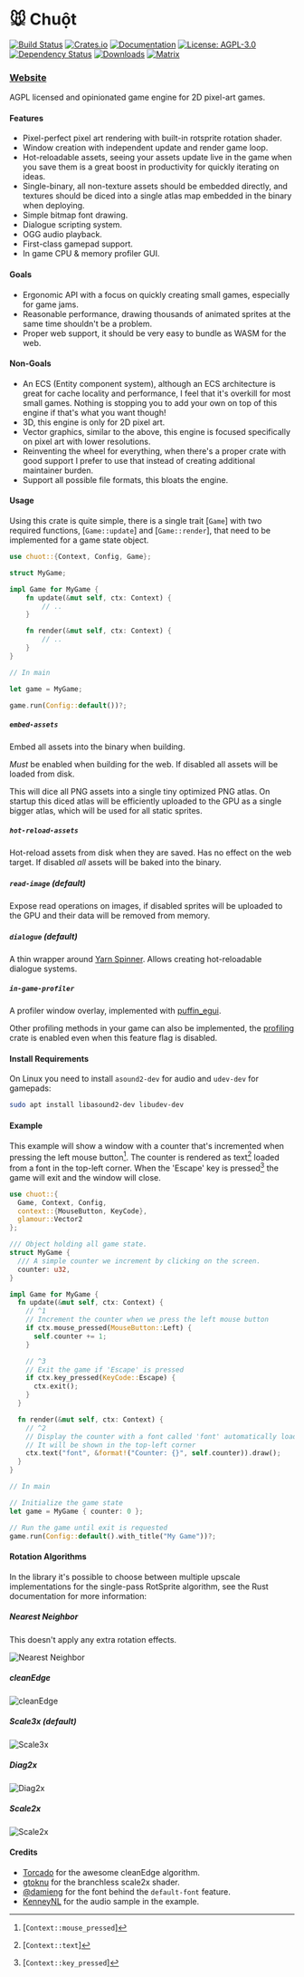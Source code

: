 # 🐭 Chuột

[![Build Status](https://github.com/tversteeg/chuot/workflows/CI/badge.svg)](https://github.com/tversteeg/chuot/actions?workflow=CI)
[![Crates.io](https://img.shields.io/crates/v/chuot.svg)](https://crates.io/crates/chuot)
[![Documentation](https://docs.rs/chuot/badge.svg)](https://docs.rs/chuot)
[![License: AGPL-3.0](https://img.shields.io/crates/l/chuot.svg)](#license)
[![Dependency Status](https://deps.rs/repo/github/tversteeg/chuot/status.svg)](https://deps.rs/repo/github/tversteeg/chuot)
[![Downloads](https://img.shields.io/crates/d/chuot.svg)](#downloads)
[![Matrix](https://img.shields.io/badge/chat-matrix-green.svg)](https://matrix.to/#/#chuot-general:one.ems.host)

### [Website](https://tversteeg.nl/chuot/)

<!-- cargo-rdme start -->

AGPL licensed and opinionated game engine for 2D pixel-art games.

#### Features

- Pixel-perfect pixel art rendering with built-in rotsprite rotation shader.
- Window creation with independent update and render game loop.
- Hot-reloadable assets, seeing your assets update live in the game when you save them is a great boost in productivity
  for quickly iterating on ideas.
- Single-binary, all non-texture assets should be embedded directly, and textures should be diced into a single atlas
  map embedded in the binary when deploying.
- Simple bitmap font drawing.
- Dialogue scripting system.
- OGG audio playback.
- First-class gamepad support.
- In game CPU & memory profiler GUI.

#### Goals

- Ergonomic API with a focus on quickly creating small games, especially for game jams.
- Reasonable performance, drawing thousands of animated sprites at the same time shouldn't be a problem.
- Proper web support, it should be very easy to bundle as WASM for the web.

#### Non-Goals

- An ECS (Entity component system), although an ECS architecture is great for cache locality and performance, I feel
  that it's overkill for most small games. Nothing is stopping you to add your own on top of this engine if that's what
  you want though!
- 3D, this engine is only for 2D pixel art.
- Vector graphics, similar to the above, this engine is focused specifically on pixel art with lower resolutions.
- Reinventing the wheel for everything, when there's a proper crate with good support I prefer to use that instead of
  creating additional maintainer burden.
- Support all possible file formats, this bloats the engine.

#### Usage

Using this crate is quite simple, there is a single trait [`Game`] with two required functions, [`Game::update`]
and [`Game::render`], that need to be implemented for a game state object.

```rust
use chuot::{Context, Config, Game};

struct MyGame;

impl Game for MyGame {
    fn update(&mut self, ctx: Context) {
        // ..
    }

    fn render(&mut self, ctx: Context) {
        // ..
    }
}

// In main

let game = MyGame;

game.run(Config::default())?;
```

##### `embed-assets`

Embed all assets into the binary when building.

_Must_ be enabled when building for the web.
If disabled all assets will be loaded from disk.

This will dice all PNG assets into a single tiny optimized PNG atlas.
On startup this diced atlas will be efficiently uploaded to the GPU as a single bigger atlas, which will be used for all
static sprites.

##### `hot-reload-assets`

Hot-reload assets from disk when they are saved.
Has no effect on the web target.
If disabled _all_ assets will be baked into the binary.

##### `read-image` (default)

Expose read operations on images, if disabled sprites will be uploaded to the GPU and their data will be removed from
memory.

##### `dialogue` (default)

A thin wrapper around [Yarn Spinner](https://www.yarnspinner.dev/).
Allows creating hot-reloadable dialogue systems.

##### `in-game-profiler`

A profiler window overlay, implemented with [puffin_egui](https://docs.rs/puffin_egui/latest/puffin_egui/).

Other profiling methods in your game can also be implemented,
the [profiling](https://docs.rs/profiling/latest/profiling/) crate is enabled even when this feature flag is disabled.

#### Install Requirements

On Linux you need to install `asound2-dev` for audio and `udev-dev` for gamepads:

```sh
sudo apt install libasound2-dev libudev-dev
```

#### Example

This example will show a window with a counter that's incremented when pressing the left mouse button[^left-mouse].
The counter is rendered as text[^text] loaded from a font in the top-left corner.
When the 'Escape' key is pressed[^escape-key] the game will exit and the window will close.

```rust
use chuot::{
  Game, Context, Config,
  context::{MouseButton, KeyCode},
  glamour::Vector2
};

/// Object holding all game state.
struct MyGame {
  /// A simple counter we increment by clicking on the screen.
  counter: u32,
}

impl Game for MyGame {
  fn update(&mut self, ctx: Context) {
    // ^1
    // Increment the counter when we press the left mouse button
    if ctx.mouse_pressed(MouseButton::Left) {
      self.counter += 1;
    }

    // ^3
    // Exit the game if 'Escape' is pressed
    if ctx.key_pressed(KeyCode::Escape) {
      ctx.exit();
    }
  }

  fn render(&mut self, ctx: Context) {
    // ^2
    // Display the counter with a font called 'font' automatically loaded from the `assets/` directory
    // It will be shown in the top-left corner
    ctx.text("font", &format!("Counter: {}", self.counter)).draw();
  }
}

// In main

// Initialize the game state
let game = MyGame { counter: 0 };

// Run the game until exit is requested
game.run(Config::default().with_title("My Game"))?;
```

[^left-mouse]: [`Context::mouse_pressed`]

[^text]: [`Context::text`]

[^escape-key]: [`Context::key_pressed`]

<!-- cargo-rdme end -->

#### Rotation Algorithms

In the library it's possible to choose between multiple upscale implementations for the single-pass RotSprite algorithm,
see the Rust documentation for more information:

##### Nearest Neighbor

This doesn't apply any extra rotation effects.

![Nearest Neighbor](./img/nearestneighbor.png)

##### cleanEdge

![cleanEdge](./img/cleanedge.png)

##### Scale3x (default)

![Scale3x](./img/scale3x.png)

##### Diag2x

![Diag2x](./img/diag2x.png)

##### Scale2x

![Scale2x](./img/scale2x.png)

#### Credits

- [Torcado](https://torcado.com/cleanEdge/) for the awesome cleanEdge algorithm.
- [gtoknu](https://www.shadertoy.com/view/4l2SRz) for the branchless scale2x shader.
- [@damieng](https://damieng.com/typography/zx-origins/beachball/) for the font behind the `default-font` feature.
- [KenneyNL](https://kenney.nl/assets/ui-audio) for the audio sample in the example.
